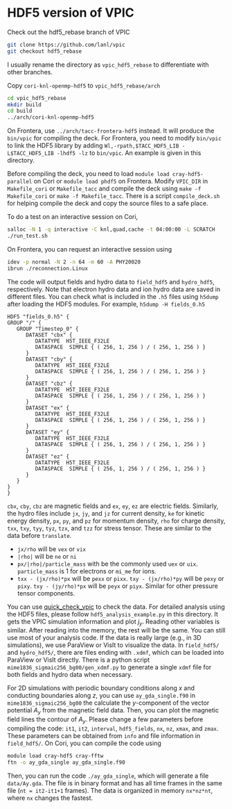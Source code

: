 # HDF5 version of VPIC

Check out the hdf5_rebase branch of VPIC

```bash
git clone https://github.com/lanl/vpic
git checkout hdf5_rebase
```

I usually rename the directory as `vpic_hdf5_rebase` to differentiate with other branches.

Copy `cori-knl-openmp-hdf5` to `vpic_hdf5_rebase/arch`

```bash
cd vpic_hdf5_rebase
mkdir build
cd build
../arch/cori-knl-openmp-hdf5
```

On Frontera, use `../arch/tacc-frontera-hdf5` instead. It will produce the `bin/vpic` for compiling the deck. For Frontera, you need to modify `bin/vpic` to link the HDF5 library by adding `Wl,-rpath,$TACC_HDF5_LIB -L$TACC_HDF5_LIB -lhdf5 -lz` to `bin/vpic`. An example is given in this directory.

Before compiling the deck, you need to load `module load cray-hdf5-parallel` on Cori or `module load phdf5` on Frontera. Modify `VPIC_DIR` in `Makefile_cori` or `Makefile_tacc`  and compile the deck using `make -f Makefile_cori` or `make -f Makefile_tacc`. There is a script `compile_deck.sh` for helping compile the deck and copy the source files to a safe place. 

To do a test on an interactive session on Cori,

```bash
salloc -N 1 -q interactive -C knl,quad,cache -t 04:00:00 -L SCRATCH
./run_test.sh
```

On Frontera, you can request an interactive session using

```bash
idev -p normal -N 2 -n 64 -m 60 -A PHY20020
ibrun ./reconnection.Linux
```
The code will output fields and hydro data to `field_hdf5` and `hydro_hdf5`, respectively. Note that electron hydro data and ion hydro data are saved in different files. You can check what is included in the `.h5` files using `h5dump` after loading the HDF5 modules. For example, `h5dump -H fields_0.h5`
```
HDF5 "fields_0.h5" {
GROUP "/" {
   GROUP "Timestep_0" {
      DATASET "cbx" {
         DATATYPE  H5T_IEEE_F32LE
         DATASPACE  SIMPLE { ( 256, 1, 256 ) / ( 256, 1, 256 ) }
      }
      DATASET "cby" {
         DATATYPE  H5T_IEEE_F32LE
         DATASPACE  SIMPLE { ( 256, 1, 256 ) / ( 256, 1, 256 ) }
      }
      DATASET "cbz" {
         DATATYPE  H5T_IEEE_F32LE
         DATASPACE  SIMPLE { ( 256, 1, 256 ) / ( 256, 1, 256 ) }
      }
      DATASET "ex" {
         DATATYPE  H5T_IEEE_F32LE
         DATASPACE  SIMPLE { ( 256, 1, 256 ) / ( 256, 1, 256 ) }
      }
      DATASET "ey" {
         DATATYPE  H5T_IEEE_F32LE
         DATASPACE  SIMPLE { ( 256, 1, 256 ) / ( 256, 1, 256 ) }
      }
      DATASET "ez" {
         DATATYPE  H5T_IEEE_F32LE
         DATASPACE  SIMPLE { ( 256, 1, 256 ) / ( 256, 1, 256 ) }
      }
   }
}
}
```
`cbx`, `cby`, `cbz` are magnetic fields and `ex`, `ey`, `ez` are electric fields. Similarly, the hydro files include `jx`, `jy`, and `jz` for current density, `ke` for kinetic energy density, `px`, `py`, and `pz` for momentum density, `rho` for charge density, `txx`, `txy`, `tyy`, `tyz`, `tzx`, and `tzz` for stress tensor. These are similar to the data before `translate`.
- `jx/rho` will be `vex` or `vix`
- `|rho|` will be `ne` or `ni`
- `px/|rho|/particle_mass` with be the commonly used `uex` or `uix`. `particle_mass` is 1 for electrons or `mi_me` for ions.
- `txx - (jx/rho)*px` will be `pexx` or `pixx`. `txy - (jx/rho)*py` will be `pexy` or `pixy`. `txy - (jy/rho)*px` will be `peyx` or `piyx`. Similar for other pressure tensor components.

You can use [quick_check_vpic](https://github.com/xiaocanli/quick_check_vpic) to check the data. For detailed analysis using the HDF5 files, please follow `hdf5_analysis_example.py` in this directory. It gets the VPIC simulation information and plot $j_y$. Reading other variables is similar. After reading into the memory, the rest will be the same. You can still use most of your analysis code. If the data is really large (e.g., in 3D simulations), we use ParaView or VisIt to visualize the data. In `field_hdf5/` and `hydro_hdf5/`, there are files ending with `.xdmf`, which can be loaded into ParaView or VisIt directly. There is a python script `mime1836_sigmaic256_bg00/gen_xdmf.py` to generate a single `xdmf` file for both fields and hydro data when necessary.

For 2D simulations with periodic boundary conditions along $x$ and conducting boundaries along $z$, you can use `ay_gda_single.f90` in `mime1836_sigmaic256_bg00` the calculate the $y$-component of the vector potential $A_y$ from the magnetic field data. Then, you can plot the magnetic field lines the contour of $A_y$. Please change a few parameters before compiling the code: `it1`, `it2`, `interval`, `hdf5_fields`, `nx`, `nz`, `xmax`, and `zmax`. These parameters can be obtained from `info` and file information in `field_hdf5/`. On Cori, you can compile the code using
```sh
module load cray-hdf5 cray-fftw
ftn -o ay_gda_single ay_gda_single.f90
```
Then, you can run the code `./ay_gda_single`, which will generate a file `data/Ay.gda`. The file is in binary format and has all time frames in the same file (`nt = it2-it1+1` frames). The data is organized in memory `nx*nz*nt`, where `nx` changes the fastest.